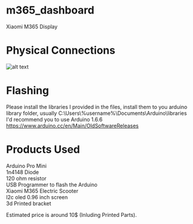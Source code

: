 # m365_dashboard
Xiaomi M365 Display
# Physical Connections
![alt text](https://camo.githubusercontent.com/a912641249173768ae60670e843c62294d06da4f/68747470733a2f2f656c656374726f2e636c75622f646174612f666f72756d2f6d657373616765732f34323633312f696d616765732f31313636302d313238302e6a7067)
# Flashing
Please install the libraries I provided in the files, install them to you arduino library folder, usually             C:\Users\\%username%\Documents\Arduino\libraries
I'd recommend you to use Arduino 1.6.6
https://www.arduino.cc/en/Main/OldSoftwareReleases
# Products Used
Arduino Pro Mini  
1n4148 Diode  
120 ohm resistor  
USB Programmer to flash the Arduino  
Xiaomi M365 Electric Scooter  
I2c oled 0.96 inch screen  
3d Printed bracket

Estimated price is around 10$ (Inluding Printed Parts).
